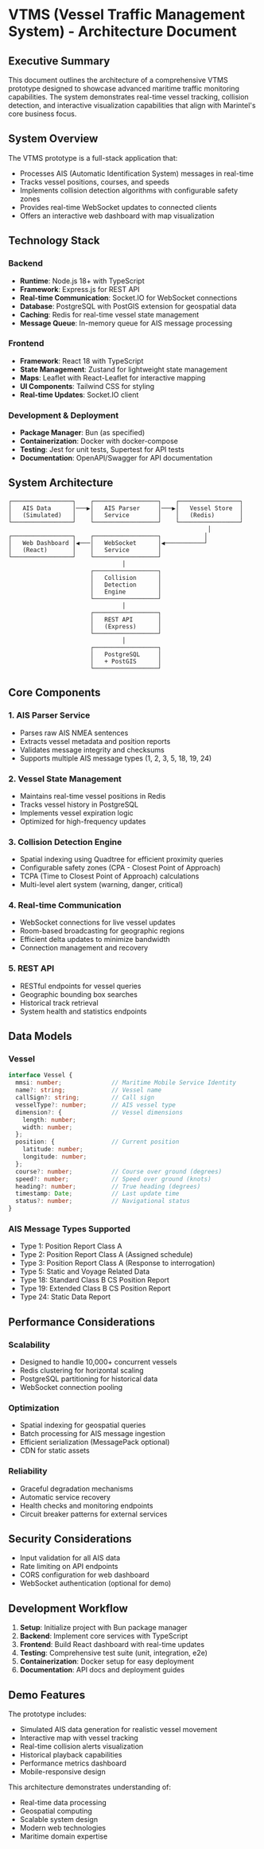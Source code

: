 # VTMS (Vessel Traffic Management System) - Architecture Document

## Executive Summary

This document outlines the architecture of a comprehensive VTMS prototype designed to showcase advanced maritime traffic monitoring capabilities. The system demonstrates real-time vessel tracking, collision detection, and interactive visualization capabilities that align with Marintel's core business focus.

## System Overview

The VTMS prototype is a full-stack application that:
- Processes AIS (Automatic Identification System) messages in real-time
- Tracks vessel positions, courses, and speeds
- Implements collision detection algorithms with configurable safety zones
- Provides real-time WebSocket updates to connected clients
- Offers an interactive web dashboard with map visualization

## Technology Stack

### Backend
- **Runtime**: Node.js 18+ with TypeScript
- **Framework**: Express.js for REST API
- **Real-time Communication**: Socket.IO for WebSocket connections
- **Database**: PostgreSQL with PostGIS extension for geospatial data
- **Caching**: Redis for real-time vessel state management
- **Message Queue**: In-memory queue for AIS message processing

### Frontend
- **Framework**: React 18 with TypeScript
- **State Management**: Zustand for lightweight state management
- **Maps**: Leaflet with React-Leaflet for interactive mapping
- **UI Components**: Tailwind CSS for styling
- **Real-time Updates**: Socket.IO client

### Development & Deployment
- **Package Manager**: Bun (as specified)
- **Containerization**: Docker with docker-compose
- **Testing**: Jest for unit tests, Supertest for API tests
- **Documentation**: OpenAPI/Swagger for API documentation

## System Architecture

```
┌─────────────────┐    ┌──────────────────┐    ┌─────────────────┐
│   AIS Data      │───▶│   AIS Parser     │───▶│   Vessel Store  │
│   (Simulated)   │    │   Service        │    │   (Redis)       │
└─────────────────┘    └──────────────────┘    └─────────────────┘
                                                        │
┌─────────────────┐    ┌──────────────────┐            │
│   Web Dashboard │◀───│   WebSocket      │◀───────────┘
│   (React)       │    │   Service        │
└─────────────────┘    └──────────────────┘
                                │
                       ┌──────────────────┐
                       │   Collision      │
                       │   Detection      │
                       │   Engine         │
                       └──────────────────┘
                                │
                       ┌──────────────────┐
                       │   REST API       │
                       │   (Express)      │
                       └──────────────────┘
                                │
                       ┌──────────────────┐
                       │   PostgreSQL     │
                       │   + PostGIS      │
                       └──────────────────┘
```

## Core Components

### 1. AIS Parser Service
- Parses raw AIS NMEA sentences
- Extracts vessel metadata and position reports
- Validates message integrity and checksums
- Supports multiple AIS message types (1, 2, 3, 5, 18, 19, 24)

### 2. Vessel State Management
- Maintains real-time vessel positions in Redis
- Tracks vessel history in PostgreSQL
- Implements vessel expiration logic
- Optimized for high-frequency updates

### 3. Collision Detection Engine
- Spatial indexing using Quadtree for efficient proximity queries
- Configurable safety zones (CPA - Closest Point of Approach)
- TCPA (Time to Closest Point of Approach) calculations
- Multi-level alert system (warning, danger, critical)

### 4. Real-time Communication
- WebSocket connections for live vessel updates
- Room-based broadcasting for geographic regions
- Efficient delta updates to minimize bandwidth
- Connection management and recovery

### 5. REST API
- RESTful endpoints for vessel queries
- Geographic bounding box searches
- Historical track retrieval
- System health and statistics endpoints

## Data Models

### Vessel
```typescript
interface Vessel {
  mmsi: number;              // Maritime Mobile Service Identity
  name?: string;             // Vessel name
  callSign?: string;         // Call sign
  vesselType?: number;       // AIS vessel type
  dimension?: {              // Vessel dimensions
    length: number;
    width: number;
  };
  position: {                // Current position
    latitude: number;
    longitude: number;
  };
  course?: number;           // Course over ground (degrees)
  speed?: number;            // Speed over ground (knots)
  heading?: number;          // True heading (degrees)
  timestamp: Date;           // Last update time
  status?: number;           // Navigational status
}
```

### AIS Message Types Supported
- Type 1: Position Report Class A
- Type 2: Position Report Class A (Assigned schedule)
- Type 3: Position Report Class A (Response to interrogation)
- Type 5: Static and Voyage Related Data
- Type 18: Standard Class B CS Position Report
- Type 19: Extended Class B CS Position Report
- Type 24: Static Data Report

## Performance Considerations

### Scalability
- Designed to handle 10,000+ concurrent vessels
- Redis clustering for horizontal scaling
- PostgreSQL partitioning for historical data
- WebSocket connection pooling

### Optimization
- Spatial indexing for geospatial queries
- Batch processing for AIS message ingestion
- Efficient serialization (MessagePack optional)
- CDN for static assets

### Reliability
- Graceful degradation mechanisms
- Automatic service recovery
- Health checks and monitoring endpoints
- Circuit breaker patterns for external services

## Security Considerations

- Input validation for all AIS data
- Rate limiting on API endpoints
- CORS configuration for web dashboard
- WebSocket authentication (optional for demo)

## Development Workflow

1. **Setup**: Initialize project with Bun package manager
2. **Backend**: Implement core services with TypeScript
3. **Frontend**: Build React dashboard with real-time updates
4. **Testing**: Comprehensive test suite (unit, integration, e2e)
5. **Containerization**: Docker setup for easy deployment
6. **Documentation**: API docs and deployment guides

## Demo Features

The prototype includes:
- Simulated AIS data generation for realistic vessel movement
- Interactive map with vessel tracking
- Real-time collision alerts visualization
- Historical playback capabilities
- Performance metrics dashboard
- Mobile-responsive design

This architecture demonstrates understanding of:
- Real-time data processing
- Geospatial computing
- Scalable system design
- Modern web technologies
- Maritime domain expertise